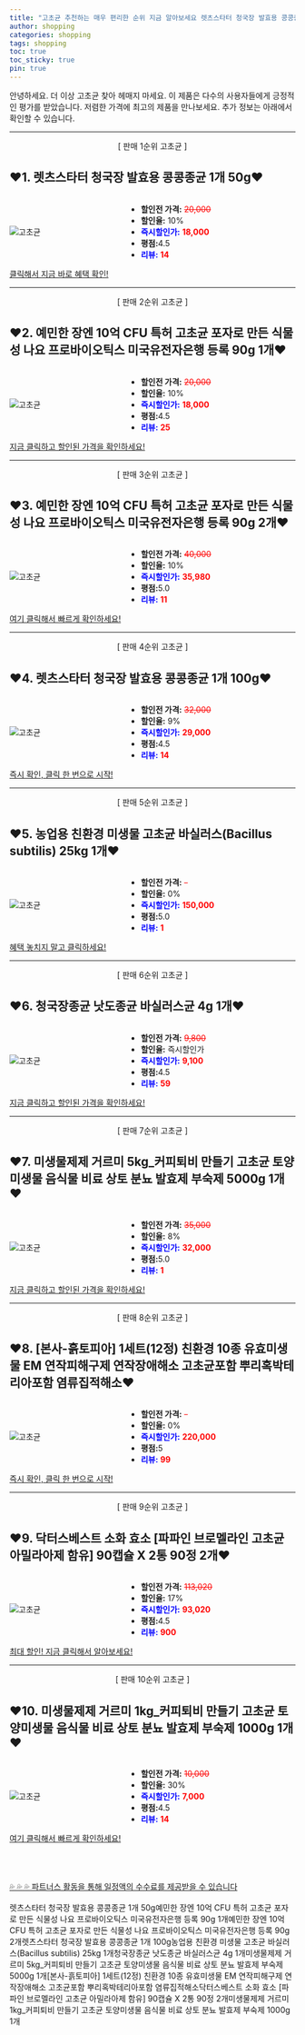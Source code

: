 ```yaml
---
title: "고초균 추천하는 매우 편리한 순위 지금 알아보세요 렛츠스타터 청국장 발효용 콩콩종균 1개"
author: shopping
categories: shopping
tags: shopping
toc: true
toc_sticky: true
pin: true
---
```

안녕하세요. 더 이상 고초균 찾아 헤매지 마세요. 이 제품은 다수의 사용자들에게 긍정적인 평가를 받았습니다. 저렴한 가격에 최고의 제품을 만나보세요. 추가 정보는 아래에서 확인할 수 있습니다.

---
<p class="toplist" style="margin: 0 auto; display: block; width: fit-content;">[ 판매 1순위 고초균 ]</p>

<h2><strong>❤️1. 렛츠스타터 청국장 발효용 콩콩종균 1개 50g❤️</strong></h2>

<div style="display: flex; align-items: center;">
    <div style="flex: 0.4;">
        <img src="https://thumbnail10.coupangcdn.com/thumbnails/remote/230x230ex/image/vendor_inventory/c68c/1075feae243724d145d8b70dc13dc949732a412584da62b4198c79020899.jpg" alt="고초균" style="max-width: 100%;">
    </div>
    <div style="flex: 0.6; margin-left: 10px;">
        <ul>
            <li><strong>할인전 가격:</strong> <del style="color: red;">20,000</del></li>
            <li><strong>할인율:</strong> 10%</li>
            <li><span style='color:blue'><strong>즉시할인가:</strong></span> <span style='color:red'><strong>18,000</strong></span></li>
            <li><strong>평점:</strong>4.5</li>
            <li><span style='color:blue'><strong>리뷰:</strong></span> <span style='color:red'><strong>14</strong></span></li>
        </ul>
    </div>
</div>
<div class="center">
    <a href="https://selin100587.github.io?lptag=AF9450613&subid=githubio&pageKey=7912129052&traceid=V0-153&itemId=21713570259&vendorItemId=88777294199" class="myButton">
        클릭해서 지금 바로 혜택 확인!
    </a>
</div>


---
<p class="toplist" style="margin: 0 auto; display: block; width: fit-content;">[ 판매 2순위 고초균 ]</p>

<h2><strong>❤️2. 예민한 장엔 10억 CFU 특허 고초균 포자로 만든 식물성 나요 프로바이오틱스 미국유전자은행 등록 90g 1개❤️</strong></h2>

<div style="display: flex; align-items: center;">
    <div style="flex: 0.4;">
        <img src="https://thumbnail6.coupangcdn.com/thumbnails/remote/230x230ex/image/vendor_inventory/8d24/6703b55623b99c4e371f46b751962730f0502534dd6f20ab97f5841b1c11.jpg" alt="고초균" style="max-width: 100%;">
    </div>
    <div style="flex: 0.6; margin-left: 10px;">
        <ul>
            <li><strong>할인전 가격:</strong> <del style="color: red;">20,000</del></li>
            <li><strong>할인율:</strong> 10%</li>
            <li><span style='color:blue'><strong>즉시할인가:</strong></span> <span style='color:red'><strong>18,000</strong></span></li>
            <li><strong>평점:</strong>4.5</li>
            <li><span style='color:blue'><strong>리뷰:</strong></span> <span style='color:red'><strong>25</strong></span></li>
        </ul>
    </div>
</div>
<div class="center">
    <a href="https://selin100587.github.io?lptag=AF9450613&subid=githubio&pageKey=7552008743&traceid=V0-153&itemId=19876854299&vendorItemId=81075709172" class="myButton">
        지금 클릭하고 할인된 가격을 확인하세요!
    </a>
</div>


---
<p class="toplist" style="margin: 0 auto; display: block; width: fit-content;">[ 판매 3순위 고초균 ]</p>

<h2><strong>❤️3. 예민한 장엔 10억 CFU 특허 고초균 포자로 만든 식물성 나요 프로바이오틱스 미국유전자은행 등록 90g 2개❤️</strong></h2>

<div style="display: flex; align-items: center;">
    <div style="flex: 0.4;">
        <img src="https://thumbnail9.coupangcdn.com/thumbnails/remote/230x230ex/image/vendor_inventory/1b1f/3df51fc2ee83274746b1d03ea68c3af74ea235d36e547df6987c0256fb62.jpg" alt="고초균" style="max-width: 100%;">
    </div>
    <div style="flex: 0.6; margin-left: 10px;">
        <ul>
            <li><strong>할인전 가격:</strong> <del style="color: red;">40,000</del></li>
            <li><strong>할인율:</strong> 10%</li>
            <li><span style='color:blue'><strong>즉시할인가:</strong></span> <span style='color:red'><strong>35,980</strong></span></li>
            <li><strong>평점:</strong>5.0</li>
            <li><span style='color:blue'><strong>리뷰:</strong></span> <span style='color:red'><strong>11</strong></span></li>
        </ul>
    </div>
</div>
<div class="center">
    <a href="https://selin100587.github.io?lptag=AF9450613&subid=githubio&pageKey=8184341479&traceid=V0-153&itemId=19922143360&vendorItemId=87024281676" class="myButton">
        여기 클릭해서 빠르게 확인하세요!
    </a>
</div>


---
<p class="toplist" style="margin: 0 auto; display: block; width: fit-content;">[ 판매 4순위 고초균 ]</p>

<h2><strong>❤️4. 렛츠스타터 청국장 발효용 콩콩종균 1개 100g❤️</strong></h2>

<div style="display: flex; align-items: center;">
    <div style="flex: 0.4;">
        <img src="https://thumbnail10.coupangcdn.com/thumbnails/remote/230x230ex/image/vendor_inventory/c68c/1075feae243724d145d8b70dc13dc949732a412584da62b4198c79020899.jpg" alt="고초균" style="max-width: 100%;">
    </div>
    <div style="flex: 0.6; margin-left: 10px;">
        <ul>
            <li><strong>할인전 가격:</strong> <del style="color: red;">32,000</del></li>
            <li><strong>할인율:</strong> 9%</li>
            <li><span style='color:blue'><strong>즉시할인가:</strong></span> <span style='color:red'><strong>29,000</strong></span></li>
            <li><strong>평점:</strong>4.5</li>
            <li><span style='color:blue'><strong>리뷰:</strong></span> <span style='color:red'><strong>14</strong></span></li>
        </ul>
    </div>
</div>
<div class="center">
    <a href="https://selin100587.github.io?lptag=AF9450613&subid=githubio&pageKey=7912129052&traceid=V0-153&itemId=21713570261&vendorItemId=88777294222" class="myButton">
        즉시 확인, 클릭 한 번으로 시작!
    </a>
</div>


---
<p class="toplist" style="margin: 0 auto; display: block; width: fit-content;">[ 판매 5순위 고초균 ]</p>

<h2><strong>❤️5. 농업용 친환경 미생물 고초균 바실러스(Bacillus subtilis) 25kg 1개❤️</strong></h2>

<div style="display: flex; align-items: center;">
    <div style="flex: 0.4;">
        <img src="https://thumbnail7.coupangcdn.com/thumbnails/remote/230x230ex/image/vendor_inventory/b861/cb99635befe1219b0c2a53d27d1e51669f59252cb86cc94f4c4a76b8ff44.jpg" alt="고초균" style="max-width: 100%;">
    </div>
    <div style="flex: 0.6; margin-left: 10px;">
        <ul>
            <li><strong>할인전 가격:</strong> <del style="color: red;">-</del></li>
            <li><strong>할인율:</strong> 0%</li>
            <li><span style='color:blue'><strong>즉시할인가:</strong></span> <span style='color:red'><strong>150,000</strong></span></li>
            <li><strong>평점:</strong>5.0</li>
            <li><span style='color:blue'><strong>리뷰:</strong></span> <span style='color:red'><strong>1</strong></span></li>
        </ul>
    </div>
</div>
<div class="center">
    <a href="https://selin100587.github.io?lptag=AF9450613&subid=githubio&pageKey=5024390946&traceid=V0-153&itemId=6741664710&vendorItemId=74034574291" class="myButton">
        혜택 놓치지 말고 클릭하세요!
    </a>
</div>


---
<p class="toplist" style="margin: 0 auto; display: block; width: fit-content;">[ 판매 6순위 고초균 ]</p>

<h2><strong>❤️6. 청국장종균 낫도종균 바실러스균 4g 1개❤️</strong></h2>

<div style="display: flex; align-items: center;">
    <div style="flex: 0.4;">
        <img src="https://thumbnail10.coupangcdn.com/thumbnails/remote/230x230ex/image/vendor_inventory/e14a/31876fca9b30883d7a6bd279cf8340bea91ad4a0465acbf994c5919a9dec.jpg" alt="고초균" style="max-width: 100%;">
    </div>
    <div style="flex: 0.6; margin-left: 10px;">
        <ul>
            <li><strong>할인전 가격:</strong> <del style="color: red;">9,800</del></li>
            <li><strong>할인율:</strong> 즉시할인가</li>
            <li><span style='color:blue'><strong>즉시할인가:</strong></span> <span style='color:red'><strong>9,100</strong></span></li>
            <li><strong>평점:</strong>4.5</li>
            <li><span style='color:blue'><strong>리뷰:</strong></span> <span style='color:red'><strong>59</strong></span></li>
        </ul>
    </div>
</div>
<div class="center">
    <a href="https://selin100587.github.io?lptag=AF9450613&subid=githubio&pageKey=7168187522&traceid=V0-153&itemId=18053321899&vendorItemId=88115773192" class="myButton">
        지금 클릭하고 할인된 가격을 확인하세요!
    </a>
</div>


---
<p class="toplist" style="margin: 0 auto; display: block; width: fit-content;">[ 판매 7순위 고초균 ]</p>

<h2><strong>❤️7. 미생물제제 거르미 5kg_커피퇴비 만들기 고초균 토양미생물 음식물 비료 상토 분뇨 발효제 부숙제 5000g 1개❤️</strong></h2>

<div style="display: flex; align-items: center;">
    <div style="flex: 0.4;">
        <img src="https://thumbnail6.coupangcdn.com/thumbnails/remote/230x230ex/image/vendor_inventory/2c86/e2831d2972f77f911b6becd79cda151a05f0506f435b0642b75cf9170ed9.jpg" alt="고초균" style="max-width: 100%;">
    </div>
    <div style="flex: 0.6; margin-left: 10px;">
        <ul>
            <li><strong>할인전 가격:</strong> <del style="color: red;">35,000</del></li>
            <li><strong>할인율:</strong> 8%</li>
            <li><span style='color:blue'><strong>즉시할인가:</strong></span> <span style='color:red'><strong>32,000</strong></span></li>
            <li><strong>평점:</strong>5.0</li>
            <li><span style='color:blue'><strong>리뷰:</strong></span> <span style='color:red'><strong>1</strong></span></li>
        </ul>
    </div>
</div>
<div class="center">
    <a href="https://selin100587.github.io?lptag=AF9450613&subid=githubio&pageKey=7614808181&traceid=V0-153&itemId=20175501777&vendorItemId=86205583518" class="myButton">
        지금 클릭하고 할인된 가격을 확인하세요!
    </a>
</div>


---
<p class="toplist" style="margin: 0 auto; display: block; width: fit-content;">[ 판매 8순위 고초균 ]</p>

<h2><strong>❤️8. [본사-흙토피아] 1세트(12정) 친환경 10종 유효미생물 EM 연작피해구제 연작장애해소 고초균포함 뿌리혹박테리아포함 염류집적해소❤️</strong></h2>

<div style="display: flex; align-items: center;">
    <div style="flex: 0.4;">
        <img src="https://thumbnail8.coupangcdn.com/thumbnails/remote/230x230ex/image/vendor_inventory/7d47/6d01b1892006f66eea402fece936ba315e0665d9fa83c9792bbc47992ad3.jpeg" alt="고초균" style="max-width: 100%;">
    </div>
    <div style="flex: 0.6; margin-left: 10px;">
        <ul>
            <li><strong>할인전 가격:</strong> <del style="color: red;">-</del></li>
            <li><strong>할인율:</strong> 0%</li>
            <li><span style='color:blue'><strong>즉시할인가:</strong></span> <span style='color:red'><strong>220,000</strong></span></li>
            <li><strong>평점:</strong>5</li>
            <li><span style='color:blue'><strong>리뷰:</strong></span> <span style='color:red'><strong>99</strong></span></li>
        </ul>
    </div>
</div>
<div class="center">
    <a href="https://selin100587.github.io?lptag=AF9450613&subid=githubio&pageKey=7892354833&traceid=V0-153&itemId=21611092822&vendorItemId=88662347917" class="myButton">
        즉시 확인, 클릭 한 번으로 시작!
    </a>
</div>


---
<p class="toplist" style="margin: 0 auto; display: block; width: fit-content;">[ 판매 9순위 고초균 ]</p>

<h2><strong>❤️9. 닥터스베스트 소화 효소 [파파인 브로멜라인 고초균 아밀라아제 함유] 90캡슐 X 2통 90정 2개❤️</strong></h2>

<div style="display: flex; align-items: center;">
    <div style="flex: 0.4;">
        <img src="https://thumbnail6.coupangcdn.com/thumbnails/remote/230x230ex/image/vendor_inventory/c3a6/1e1ff0993aec1462b8ec3e36d2c5c2c2d76d6f6715fbe39d9a06145cf47a.png" alt="고초균" style="max-width: 100%;">
    </div>
    <div style="flex: 0.6; margin-left: 10px;">
        <ul>
            <li><strong>할인전 가격:</strong> <del style="color: red;">113,020</del></li>
            <li><strong>할인율:</strong> 17%</li>
            <li><span style='color:blue'><strong>즉시할인가:</strong></span> <span style='color:red'><strong>93,020</strong></span></li>
            <li><strong>평점:</strong>4.5</li>
            <li><span style='color:blue'><strong>리뷰:</strong></span> <span style='color:red'><strong>900</strong></span></li>
        </ul>
    </div>
</div>
<div class="center">
    <a href="https://selin100587.github.io?lptag=AF9450613&subid=githubio&pageKey=5986312738&traceid=V0-153&itemId=10612159379&vendorItemId=87260844562" class="myButton">
        최대 할인! 지금 클릭해서 알아보세요!
    </a>
</div>


---
<p class="toplist" style="margin: 0 auto; display: block; width: fit-content;">[ 판매 10순위 고초균 ]</p>

<h2><strong>❤️10. 미생물제제 거르미 1kg_커피퇴비 만들기 고초균 토양미생물 음식물 비료 상토 분뇨 발효제 부숙제 1000g 1개❤️</strong></h2>

<div style="display: flex; align-items: center;">
    <div style="flex: 0.4;">
        <img src="https://thumbnail8.coupangcdn.com/thumbnails/remote/230x230ex/image/vendor_inventory/35f3/1c1d80e13dc4fac8d003dc0d1b472259ebd77414d05309ed95c812b5584b.jpg" alt="고초균" style="max-width: 100%;">
    </div>
    <div style="flex: 0.6; margin-left: 10px;">
        <ul>
            <li><strong>할인전 가격:</strong> <del style="color: red;">10,000</del></li>
            <li><strong>할인율:</strong> 30%</li>
            <li><span style='color:blue'><strong>즉시할인가:</strong></span> <span style='color:red'><strong>7,000</strong></span></li>
            <li><strong>평점:</strong>4.5</li>
            <li><span style='color:blue'><strong>리뷰:</strong></span> <span style='color:red'><strong>14</strong></span></li>
        </ul>
    </div>
</div>
<div class="center">
    <a href="https://selin100587.github.io?lptag=AF9450613&subid=githubio&pageKey=7614805930&traceid=V0-153&itemId=20175495073&vendorItemId=85285061807" class="myButton">
        여기 클릭해서 빠르게 확인하세요!
    </a>
</div>

<br><br><br>[💦 💦 💦 파트너스 활동을 통해 일정액의 수수료를 제공받을 수 있습니다](https://link.coupang.com/a/bcpT2c)<br><br>렛츠스타터 청국장 발효용 콩콩종균 1개 50g예민한 장엔 10억 CFU 특허 고초균 포자로 만든 식물성 나요 프로바이오틱스 미국유전자은행 등록 90g 1개예민한 장엔 10억 CFU 특허 고초균 포자로 만든 식물성 나요 프로바이오틱스 미국유전자은행 등록 90g 2개렛츠스타터 청국장 발효용 콩콩종균 1개 100g농업용 친환경 미생물 고초균 바실러스(Bacillus subtilis) 25kg 1개청국장종균 낫도종균 바실러스균 4g 1개미생물제제 거르미 5kg_커피퇴비 만들기 고초균 토양미생물 음식물 비료 상토 분뇨 발효제 부숙제 5000g 1개[본사-흙토피아] 1세트(12정) 친환경 10종 유효미생물 EM 연작피해구제 연작장애해소 고초균포함 뿌리혹박테리아포함 염류집적해소닥터스베스트 소화 효소 [파파인 브로멜라인 고초균 아밀라아제 함유] 90캡슐 X 2통 90정 2개미생물제제 거르미 1kg_커피퇴비 만들기 고초균 토양미생물 음식물 비료 상토 분뇨 발효제 부숙제 1000g 1개